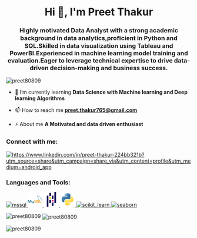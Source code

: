 <h1 align="center">Hi 👋, I'm Preet Thakur</h1>
<h3 align="center">Highly motivated Data Analyst with a strong academic background in data analytics,proﬁcient in Python and SQL.Skilled in data visualization using Tableau and PowerBI.Experienced in machine learning model training and evaluation.Eager to leverage technical expertise to drive data-driven decision-making and business success.</h3>



<p align="left"> <img src="https://komarev.com/ghpvc/?username=preet80809&label=Profile%20views&color=0e75b6&style=flat" alt="preet80809" /> </p>

- 🌱 I’m currently learning **Data Science with Machine learning and Deep learning Algorithms**

- 📫 How to reach me **preet.thakur765@gmail.com**

- ⚡ About me **A Motivated and data driven enthusiast**

<h3 align="left">Connect with me:</h3>
<p align="left">
<a href="https://linkedin.com/in/https://www.linkedin.com/in/preet-thakur-224bb321b?utm_source=share&utm_campaign=share_via&utm_content=profile&utm_medium=android_app" target="blank"><img align="center" src="https://raw.githubusercontent.com/rahuldkjain/github-profile-readme-generator/master/src/images/icons/Social/linked-in-alt.svg" alt="https://www.linkedin.com/in/preet-thakur-224bb321b?utm_source=share&utm_campaign=share_via&utm_content=profile&utm_medium=android_app" height="30" width="40" /></a>
</p>

<h3 align="left">Languages and Tools:</h3>
<p align="left"> <a href="https://www.microsoft.com/en-us/sql-server" target="_blank" rel="noreferrer"> <img src="https://www.svgrepo.com/show/303229/microsoft-sql-server-logo.svg" alt="mssql" width="40" height="40"/> </a> <a href="https://www.mysql.com/" target="_blank" rel="noreferrer"> <img src="https://raw.githubusercontent.com/devicons/devicon/master/icons/mysql/mysql-original-wordmark.svg" alt="mysql" width="40" height="40"/> </a> <a href="https://pandas.pydata.org/" target="_blank" rel="noreferrer"> <img src="https://raw.githubusercontent.com/devicons/devicon/2ae2a900d2f041da66e950e4d48052658d850630/icons/pandas/pandas-original.svg" alt="pandas" width="40" height="40"/> </a> <a href="https://www.python.org" target="_blank" rel="noreferrer"> <img src="https://raw.githubusercontent.com/devicons/devicon/master/icons/python/python-original.svg" alt="python" width="40" height="40"/> </a> <a href="https://scikit-learn.org/" target="_blank" rel="noreferrer"> <img src="https://upload.wikimedia.org/wikipedia/commons/0/05/Scikit_learn_logo_small.svg" alt="scikit_learn" width="40" height="40"/> </a> <a href="https://seaborn.pydata.org/" target="_blank" rel="noreferrer"> <img src="https://seaborn.pydata.org/_images/logo-mark-lightbg.svg" alt="seaborn" width="40" height="40"/> </a> </p>

<p><img align="left" src="https://github-readme-stats.vercel.app/api/top-langs?username=preet80809&show_icons=true&locale=en&layout=compact" alt="preet80809" /></p>

<p>&nbsp;<img align="center" src="https://github-readme-stats.vercel.app/api?username=preet80809&show_icons=true&locale=en" alt="preet80809" /></p>

<p><img align="center" src="https://github-readme-streak-stats.herokuapp.com/?user=preet80809&" alt="preet80809" /></p>

